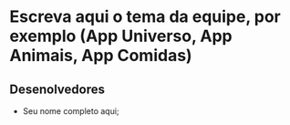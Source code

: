 # Escreva aqui o tema da equipe, por exemplo (App Universo, App Animais, App Comidas)

## Desenolvedores

- Seu nome completo aqui;

